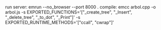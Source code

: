 run server: emrun --no_browser --port 8000 .
compile: emcc arbol.cpp -o arbol.js -s EXPORTED_FUNCTIONS='["_create_tree", "_Insert", "_delete_tree", "_to_dot", "_Print"]' -s EXPORTED_RUNTIME_METHODS='["ccall", "cwrap"]'
